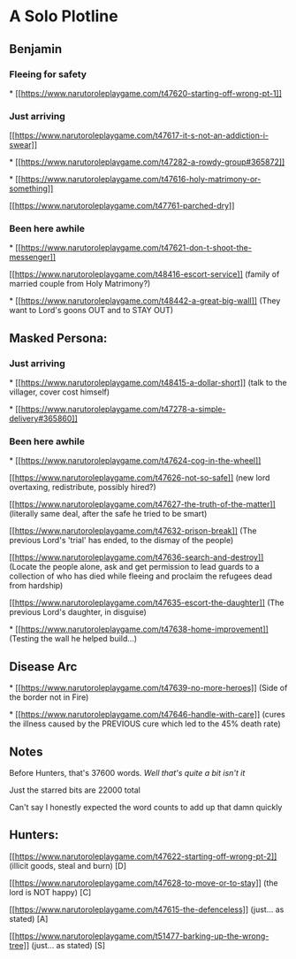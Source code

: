 # A Solo Plotline

## Benjamin
### Fleeing for safety
\* [[https://www.narutoroleplaygame.com/t47620-starting-off-wrong-pt-1]]

### Just arriving
[[https://www.narutoroleplaygame.com/t47617-it-s-not-an-addiction-i-swear]]

\* [[https://www.narutoroleplaygame.com/t47282-a-rowdy-group#365872]]

\* [[https://www.narutoroleplaygame.com/t47616-holy-matrimony-or-something]]

[[https://www.narutoroleplaygame.com/t47761-parched-dry]]



### Been here awhile
\* [[https://www.narutoroleplaygame.com/t47621-don-t-shoot-the-messenger]]

[[https://www.narutoroleplaygame.com/t48416-escort-service]] (family of married couple from Holy Matrimony?)

\* [[https://www.narutoroleplaygame.com/t48442-a-great-big-wall]] (They want to Lord's goons OUT and to STAY OUT)





## Masked Persona:

### Just arriving
\* [[https://www.narutoroleplaygame.com/t48415-a-dollar-short]] (talk to the villager, cover cost himself)

\* [[https://www.narutoroleplaygame.com/t47278-a-simple-delivery#365860]]

### Been here awhile
\* [[https://www.narutoroleplaygame.com/t47624-cog-in-the-wheel]]

[[https://www.narutoroleplaygame.com/t47626-not-so-safe]] (new lord overtaxing, redistribute, possibly hired?)

[[https://www.narutoroleplaygame.com/t47627-the-truth-of-the-matter]] (literally same deal, after the safe he tried to be smart)

[[https://www.narutoroleplaygame.com/t47632-prison-break]] (The previous Lord's 'trial' has ended, to the dismay of the people)

[[https://www.narutoroleplaygame.com/t47636-search-and-destroy]] (Locate the people alone, ask and get permission to lead guards to a collection of who has died while fleeing and proclaim the refugees dead from hardship)

[[https://www.narutoroleplaygame.com/t47635-escort-the-daughter]] (The previous Lord's daughter, in disguise)

\* [[https://www.narutoroleplaygame.com/t47638-home-improvement]] (Testing the wall he helped build...)



## Disease Arc
\* [[https://www.narutoroleplaygame.com/t47639-no-more-heroes]] (Side of the border not in Fire)

\* [[https://www.narutoroleplaygame.com/t47646-handle-with-care]] (cures the illness caused by the PREVIOUS cure which led to the 45% death rate)


## Notes

Before Hunters, that's 37600 words. _Well that's quite a bit isn't it_

Just the starred bits are 22000 total

Can't say I honestly expected the word counts to add up that damn quickly

## Hunters:
[[https://www.narutoroleplaygame.com/t47622-starting-off-wrong-pt-2]] (illicit goods, steal and burn) [D]

[[https://www.narutoroleplaygame.com/t47628-to-move-or-to-stay]] (the lord is NOT happy) [C]

[[https://www.narutoroleplaygame.com/t47615-the-defenceless]] (just... as stated) [A]

[[https://www.narutoroleplaygame.com/t51477-barking-up-the-wrong-tree]] (just... as stated) [S]